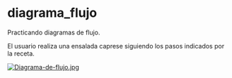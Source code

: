 # diagrama_flujo

Practicando diagramas de flujo.

El usuario realiza una ensalada caprese siguiendo los pasos indicados por la receta.

[![Diagrama-de-flujo.jpg](https://i.postimg.cc/KYy51gKZ/Diagrama-de-flujo.jpg)](https://postimg.cc/mP89qkNq)
